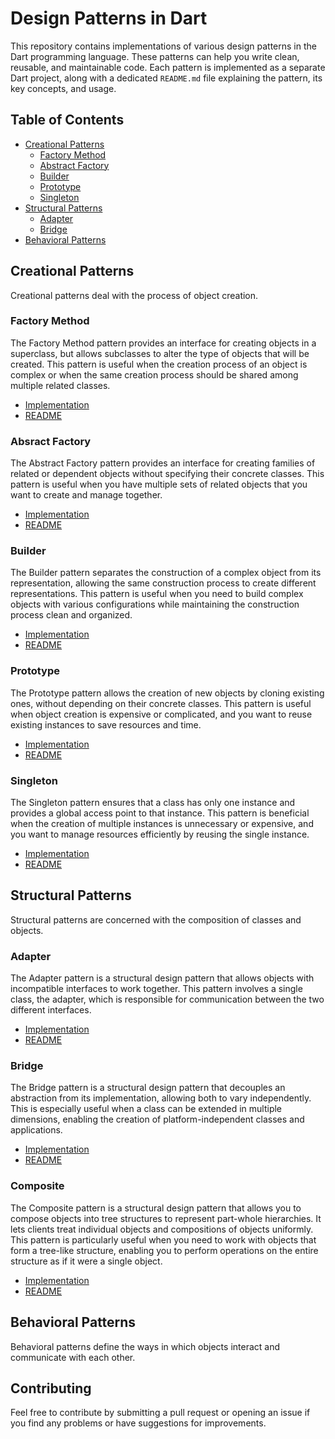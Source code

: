 # Design Patterns in Dart

This repository contains implementations of various design patterns in the Dart programming language. These patterns can help you write clean, reusable, and maintainable code. Each pattern is implemented as a separate Dart project, along with a dedicated `README.md` file explaining the pattern, its key concepts, and usage.

## Table of Contents

- [Creational Patterns](#creational-patterns)
  - [Factory Method](#factory-method)
  - [Abstract Factory](#abstract-factory)
  - [Builder](#builder)
  - [Prototype](#prototype)
  - [Singleton](#singleton)
- [Structural Patterns](#structural-patterns)
  - [Adapter](#adapter)
  - [Bridge](#bridge)
- [Behavioral Patterns](#behavioral-patterns)

## Creational Patterns

Creational patterns deal with the process of object creation.

### Factory Method

The Factory Method pattern provides an interface for creating objects in a superclass, but allows subclasses to alter the type of objects that will be created. This pattern is useful when the creation process of an object is complex or when the same creation process should be shared among multiple related classes.

- [Implementation](bin/creational/factory_method/factory_method.dart)
- [README](bin/creational/factory_method/README.md)

### Absract Factory

The Abstract Factory pattern provides an interface for creating families of related or dependent objects without specifying their concrete classes. This pattern is useful when you have multiple sets of related objects that you want to create and manage together.

- [Implementation](bin/creational/abstract_factory/abstract_factory.dart)
- [README](bin/creational/abstract_factory/README.md)

### Builder

The Builder pattern separates the construction of a complex object from its representation, allowing the same construction process to create different representations. This pattern is useful when you need to build complex objects with various configurations while maintaining the construction process clean and organized.

- [Implementation](bin/creational/builder/builder.dart)
- [README](bin/creational/builder/README.md)

### Prototype

The Prototype pattern allows the creation of new objects by cloning existing ones, without depending on their concrete classes. This pattern is useful when object creation is expensive or complicated, and you want to reuse existing instances to save resources and time.

- [Implementation](bin/creational/prototype/prototype.dart)
- [README](bin/creational/prototype/README.md)

### Singleton

The Singleton pattern ensures that a class has only one instance and provides a global access point to that instance. This pattern is beneficial when the creation of multiple instances is unnecessary or expensive, and you want to manage resources efficiently by reusing the single instance.

- [Implementation](bin/creational/singleton/singleton.dart)
- [README](bin/creational/singleton/README.md)

## Structural Patterns

Structural patterns are concerned with the composition of classes and objects.

### Adapter

The Adapter pattern is a structural design pattern that allows objects with incompatible interfaces to work together. This pattern involves a single class, the adapter, which is responsible for communication between the two different interfaces.

- [Implementation](bin/structural/adapter/singleton.dart)
- [README](bin/structural/adapter/README.md)

### Bridge

The Bridge pattern is a structural design pattern that decouples an abstraction from its implementation, allowing both to vary independently. This is especially useful when a class can be extended in multiple dimensions, enabling the creation of platform-independent classes and applications.

- [Implementation](bin/structural/bridge/bridge.dart)
- [README](bin/structural/bridge/README.md)

### Composite

The Composite pattern is a structural design pattern that allows you to compose objects into tree structures to represent part-whole hierarchies. It lets clients treat individual objects and compositions of objects uniformly. This pattern is particularly useful when you need to work with objects that form a tree-like structure, enabling you to perform operations on the entire structure as if it were a single object.

- [Implementation](bin/structural/composite/composite.dart)
- [README](bin/structural/composite/README.md)

## Behavioral Patterns

Behavioral patterns define the ways in which objects interact and communicate with each other.

## Contributing

Feel free to contribute by submitting a pull request or opening an issue if you find any problems or have suggestions for improvements.
